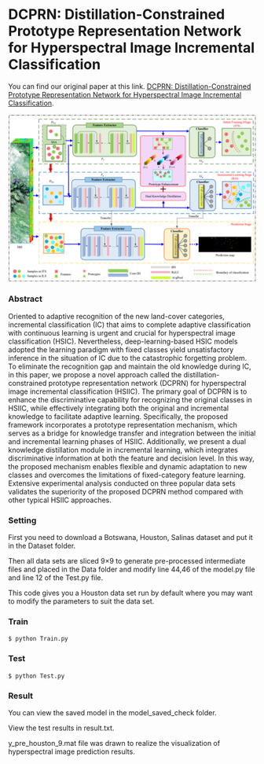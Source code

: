 # DCPRN: Distillation-Constrained Prototype Representation Network for Hyperspectral Image Incremental Classification

You can find our original paper at this link.
[DCPRN: Distillation-Constrained Prototype Representation Network for Hyperspectral Image Incremental Classification](https://ieeexplore.ieee.org/document/10416249). 




<p align='center'>
  <img src='figure/dcprn.png' width="800px">
</p>


### Abstract

Oriented to adaptive recognition of the new land-cover categories, incremental classification (IC) that aims to complete adaptive classification with continuous learning is urgent and crucial for hyperspectral image classification (HSIC). Nevertheless, deep-learning-based HSIC models adopted the learning paradigm with fixed classes yield unsatisfactory inference in the situation of IC due to the catastrophic forgetting problem. To eliminate the recognition gap and maintain the old knowledge during IC, in this paper, we propose a novel approach called the distillation-constrained prototype representation network (DCPRN) for hyperspectral image incremental classification (HSIIC). The primary goal of DCPRN is to enhance the discriminative capability for recognizing the original classes in HSIIC, while effectively integrating both the original and incremental knowledge to facilitate adaptive learning. Specifically, the proposed framework incorporates a prototype representation mechanism, which serves as a bridge for knowledge transfer and integration between the initial and incremental learning phases of HSIIC. Additionally, we present a dual knowledge distillation module in incremental learning, which integrates discriminative information at both the feature and decision level. In this way, the proposed mechanism enables flexible and dynamic adaptation to new classes and overcomes the limitations of fixed-category feature learning. Extensive experimental analysis conducted on three popular data sets validates the superiority of the proposed DCPRN method compared with other typical HSIIC approaches.


### Setting

First you need to download a Botswana, Houston, Salinas dataset and put it in the Dataset folder.

Then all data sets are sliced 9×9 to generate pre-processed intermediate files and placed in the Data folder and modify line 44,46 of the model.py file and line 12 of the Test.py file.

This code gives you a Houston data set run by default where you may want to modify the parameters to suit the data set.

### Train

```
$ python Train.py
```

### Test

```
$ python Test.py
```

### Result

You can view the saved model in the model_saved_check folder. 

View the test results in result.txt. 

y_pre_houston_9.mat file was drawn to realize the visualization of hyperspectral image prediction results.

